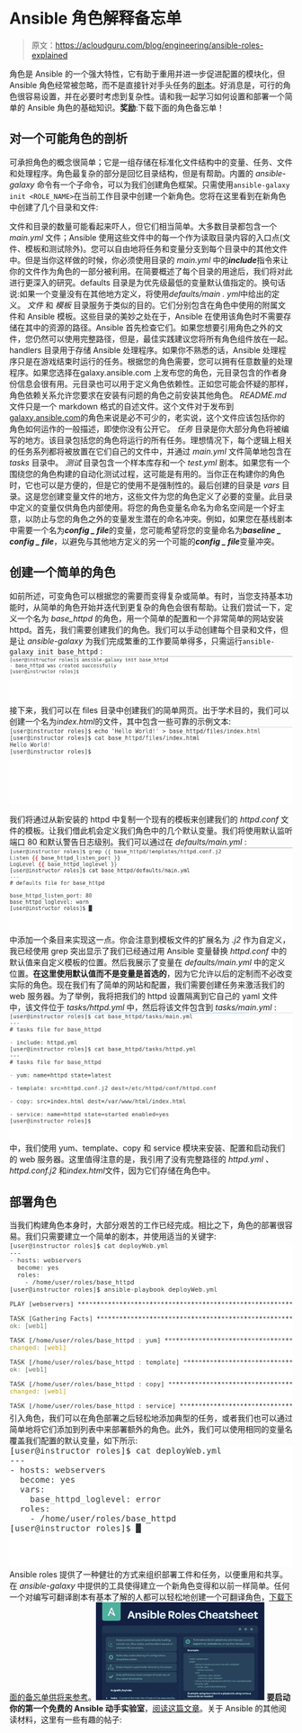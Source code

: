 # Ansible 角色解释备忘单

> 原文：<https://acloudguru.com/blog/engineering/ansible-roles-explained>

角色是 Ansible 的一个强大特性，它有助于重用并进一步促进配置的模块化，但 Ansible 角色经常被忽略，而不是直接针对手头任务的[剧本](https://wpengine.linuxacademy.com/linux-academy/certified-ansible-specialist-the-playbook-for-success/)。好消息是，可行的角色很容易设置，并在必要时考虑到复杂性。请和我一起学习如何设置和部署一个简单的 Ansible 角色的基础知识。**奖励**:下载下面的角色备忘单！

## **对一个可能角色的剖析**

可承担角色的概念很简单；它是一组存储在标准化文件结构中的变量、任务、文件和处理程序。角色最复杂的部分是回忆目录结构，但是有帮助。内置的 *ansible-galaxy* 命令有一个子命令，可以为我们创建角色框架。只需使用`ansible-galaxy init <ROLE_NAME>`在当前工作目录中创建一个新角色。您将在这里看到在新角色中创建了几个目录和文件:

文件和目录的数量可能看起来吓人，但它们相当简单。大多数目录都包含一个 *main.yml* 文件；Ansible 使用这些文件中的每一个作为读取目录内容的入口点(文件、模板和测试除外)。您可以自由地将任务和变量分支到每个目录中的其他文件中。但是当你这样做的时候，你必须使用目录的 *main.yml* 中的***include***指令来让你的文件作为角色的一部分被利用。在简要概述了每个目录的用途后，我们将对此进行更深入的研究。defaults 目录是为优先级最低的变量默认值指定的。换句话说:如果一个变量没有在其他地方定义，将使用*defaults/main . yml*中给出的定义。 *文件* 和 *模板* 目录服务于类似的目的。它们分别包含在角色中使用的附属文件和 Ansible 模板。这些目录的美妙之处在于，Ansible 在使用该角色时不需要存储在其中的资源的路径。Ansible 首先检查它们。如果您想要引用角色之外的文件，您仍然可以使用完整路径，但是，最佳实践建议您将所有角色组件放在一起。handlers 目录用于存储 Ansible 处理程序。如果你不熟悉的话，Ansible 处理程序只是在游戏结束时运行的任务。根据您的角色需要，您可以拥有任意数量的处理程序。如果您选择在galaxy.ansible.com 上发布您的角色，元目录包含的作者身份信息会很有用。元目录也可以用于定义角色依赖性。正如您可能会怀疑的那样，角色依赖关系允许您要求在安装有问题的角色之前安装其他角色。 *README.md* 文件只是一个 markdown 格式的自述文件。这个文件对于发布到[galaxy.ansible.com](https://galaxy.ansible.com)的角色来说是必不可少的，老实说，这个文件应该包括你的角色如何运作的一般描述，即使你没有公开它。 *任务* 目录是你大部分角色将被编写的地方。该目录包括您的角色将运行的所有任务。理想情况下，每个逻辑上相关的任务系列都将被放置在它们自己的文件中，并通过 *main.yml* 文件简单地包含在 *tasks* 目录中。 *测试* 目录包含一个样本库存和一个 *test.yml* 剧本。如果您有一个围绕您的角色构建的自动化测试过程，这可能是有用的。当你正在构建你的角色时，它也可以是方便的，但是它的使用不是强制性的。最后创建的目录是 *vars* 目录。这是您创建变量文件的地方，这些文件为您的角色定义了必要的变量。此目录中定义的变量仅供角色内部使用。将您的角色变量名命名为命名空间是一个好主意，以防止与您的角色之外的变量发生潜在的命名冲突。例如，如果您在基线剧本中需要一个名为***config _ file***的变量，您可能希望将您的变量命名为***baseline _ config _ file***，以避免与其他地方定义的另一个可能的***config _ file***变量冲突。

## **创建一个简单的角色**

如前所述，可变角色可以根据您的需要而变得复杂或简单。有时，当您支持基本功能时，从简单的角色开始并迭代到更复杂的角色会很有帮助。让我们尝试一下，定义一个名为 *base_httpd* 的角色，用一个简单的配置和一个非常简单的网站安装 httpd。首先，我们需要创建我们的角色。我们可以手动创建每个目录和文件，但是让 *ansible-galaxy* 为我们完成繁重的工作要简单得多，只需运行`ansible-galaxy init base_httpd` : ![Ansible Galaxy example](img/089a576e174a291ba6da83958afb45af.png)接下来，我们可以在 files 目录中创建我们的简单网页。出于学术目的，我们可以创建一个名为*index.html*的文件，其中包含一些可靠的示例文本:![Create a simple web page in the files directory](img/5e371453770c944e4cfdfaf3b0e56f16.png)

我们将通过从新安装的 httpd 中复制一个现有的模板来创建我们的 *httpd.conf* 文件的模板。让我们借此机会定义我们角色中的几个默认变量。我们将使用默认监听端口 80 和默认警告日志级别。我们可以通过在 *defaults/main.yml* : ![Default listening port in Ansible](img/0391987c5012eb47197adadf3af5b02c.png)中添加一个条目来实现这一点。你会注意到模板文件的扩展名为 *.j2* 作为自定义，我已经使用 grep 突出显示了我们已经通过用 Ansible 变量替换 *httpd.conf* 中的默认值来自定义模板的位置。然后我展示了变量在 *defaults/main.yml* 中的定义位置。**在这里使用默认值而不是变量是首选的**，因为它允许以后的定制而不必改变实际的角色。现在我们有了简单的网站和配置，我们需要创建任务来激活我们的 web 服务器。为了举例，我将把我们的 httpd 设置隔离到它自己的 yaml 文件中，该文件位于 *tasks/httpd.yml* 中，然后将该文件包含到 *tasks/main.yml* : ![Create the tasks to bring our webserver to life with Ansible](img/6d11727882046ad8f824bf8ae5e521de.png)中，我们使用 yum、template、copy 和 service 模块来安装、配置和启动我们的 web 服务器。这里值得注意的是，我引用了没有完整路径的 *httpd.yml* 、 *httpd.conf.j2* 和*index.html*文件，因为它们存储在角色中。

## **部署角色**

当我们构建角色本身时，大部分艰苦的工作已经完成。相比之下，角色的部署很容易。我们只需要建立一个简单的剧本，并使用适当的关键字:![Set up a simple playbook and pull in the role with Ansible](img/64c3cd840c555cc602d1c41259d7752f.png)引入角色，我们可以在角色部署之后轻松地添加典型的任务，或者我们也可以通过简单地将它们添加到列表中来部署额外的角色。此外，我们可以使用相同的变量名覆盖我们配置的默认变量，如下所示:![Override the default variables in Ansible](img/c8f12845ea4646b25174658eaf6f236c.png) Ansible roles 提供了一种健壮的方式来组织部署工件和任务，以便重用和共享。在 *ansible-galaxy* 中提供的工具使得建立一个新角色变得和以前一样简单。任何一个对编写可翻译剧本有基本了解的人都可以轻松地创建一个可翻译角色，[下载下面的备忘单供将来参考](https://linuxacademy.com/site-content/uploads/2019/05/Linux-Academy-Ansible-Roles-Cheatsheet.pdf)。![Ansible Roles Cheatsheet](img/ef59f2de03a251778f13857b85ffc353.png) **要启动你的第一个免费的 Ansible 动手实验室**，[阅读这篇文章](https://linuxacademy.com/blog/ansible/launch-your-first-ansible-hands-on-lab-for-free/)。关于 Ansible 的其他阅读材料，这里有一些有趣的帖子: